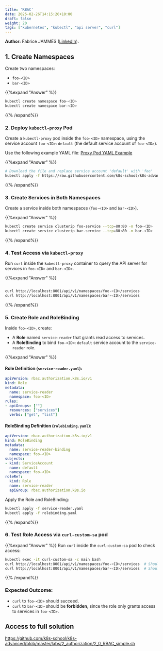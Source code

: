 ```yaml
---
title: 'RBAC'
date: 2025-02-26T14:15:26+10:00
draft: false
weight: 20
tags: ["kubernetes", "kubectl", "api server", "curl"]
---
```


**Author:** Fabrice JAMMES ([LinkedIn](https://www.linkedin.com/in/fabrice-jammes-5b29b042/)).

## 1. Create Namespaces
Create two namespaces:
- `foo-<ID>`
- `bar-<ID>`

{{%expand "Answer" %}}
```sh
kubectl create namespace foo-<ID>
kubectl create namespace bar-<ID>
```
{{% /expand%}}

### 2. Deploy `kubectl-proxy` Pod

Create a `kubectl-proxy` pod inside the `foo-<ID>` namespace, using the service account `foo-<ID>:default` (the default service account of `foo-<ID>`).

Use the following example YAML file:
[Proxy Pod YAML Example](https://raw.githubusercontent.com/k8s-school/k8s-advanced/master/labs/2_authorization/kubectl-proxy.yaml)

{{%expand "Answer" %}}
```sh
# Download the file and replace service account 'default' with 'foo'
kubectl apply -f https://raw.githubusercontent.com/k8s-school/k8s-advanced/master/labs/2_authorization/kubectl-proxy.yaml -n foo-<ID>
```
{{% /expand%}}

### 3. Create Services in Both Namespaces
Create a service inside both namespaces (`foo-<ID>` and `bar-<ID>`).

{{%expand "Answer" %}}
```sh
kubectl create service clusterip foo-service --tcp=80:80 -n foo-<ID>
kubectl create service clusterip bar-service --tcp=80:80 -n bar-<ID>
```
{{% /expand%}}

### 4. Test Access via `kubectl-proxy`

Run `curl` inside the `kubectl-proxy` container to query the API server for services in `foo-<ID>` and `bar-<ID>`.

{{%expand "Answer" %}}
```sh

curl http://localhost:8001/api/v1/namespaces/foo-<ID>/services
curl http://localhost:8001/api/v1/namespaces/bar-<ID>/services
```
{{% /expand%}}

### 5. Create Role and RoleBinding

Inside `foo-<ID>`, create:
- A **Role** named `service-reader` that grants read access to services.
- A **RoleBinding** to bind `foo-<ID>:default` service account to the `service-reader` role.

{{%expand "Answer" %}}
#### Role Definition (`service-reader.yaml`):
```yaml
apiVersion: rbac.authorization.k8s.io/v1
kind: Role
metadata:
  name: service-reader
  namespace: foo-<ID>
rules:
- apiGroups: [""]
  resources: ["services"]
  verbs: ["get", "list"]
```

#### RoleBinding Definition (`rolebinding.yaml`):
```yaml
apiVersion: rbac.authorization.k8s.io/v1
kind: RoleBinding
metadata:
  name: service-reader-binding
  namespace: foo-<ID>
subjects:
- kind: ServiceAccount
  name: default
  namespace: foo-<ID>
roleRef:
  kind: Role
  name: service-reader
  apiGroup: rbac.authorization.k8s.io
```

Apply the Role and RoleBinding:

```sh
kubectl apply -f service-reader.yaml
kubectl apply -f rolebinding.yaml
```
{{% /expand%}}

### 6. Test Role Access via  `curl-custom-sa` pod

{{%expand "Answer" %}}
Run `curl` inside the `curl-custom-sa` pod to check access:

```sh
kubectl exec -it curl-custom-sa -c main bash
curl http://localhost:8001/api/v1/namespaces/foo-<ID>/services  # Should work
curl http://localhost:8001/api/v1/namespaces/bar-<ID>/services  # Should be forbidden
```
{{% /expand%}}

### Expected Outcome:
- `curl` to `foo-<ID>` should succeed.
- `curl` to `bar-<ID>` should be **forbidden**, since the role only grants access to services in `foo-<ID>`.

## Access to full solution

https://github.com/k8s-school/k8s-advanced/blob/master/labs/2_authorization/2_0_RBAC_simple.sh
